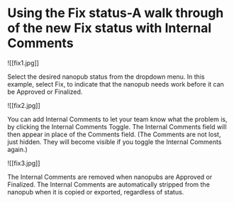 # Using the Fix status-A walk through of the new Fix status with Internal Comments


![[fix1.jpg]]

   Select the desired nanopub status from the dropdown menu. In this example, select Fix, to indicate that the nanopub needs work before it can be Approved or Finalized.

![[fix2.jpg]]

   You can add Internal Comments to let your team know what the problem is, by clicking the Internal Comments Toggle. The Internal Comments field will then appear in place of the Comments field. (The Comments are not lost, just hidden. They will become visible if you toggle the Internal Comments again.)

![[fix3.jpg]]

   The Internal Comments are removed when nanopubs are Approved or Finalized. The Internal Comments are automatically stripped from the nanopub when it is copied or exported, regardless of status. 
